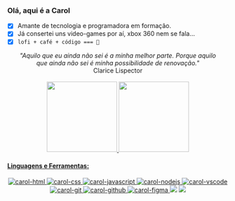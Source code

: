 ### Olá, aqui é a Carol

- [x] Amante de tecnologia e programadora em formação.
- [x] Já consertei uns video-games por aí, xbox 360 nem se fala...
- [x] ```lofi + café + código === 💜 ```

<div align="center">
<em>"Aquilo que eu ainda não sei é a minha melhor parte. Porque aquilo<br>
que ainda não sei é minha possibilidade de renovação."</em><br>
Clarice Lispector
</div><br>

<div align="center">
  <a href="https://github.com/adevcarol">
  <img height="160em" src="https://github-readme-stats.vercel.app/api?username=adevcarol&show_icons=true&theme=buefy&include_all_commits=true&count_private=true"/>
  <img height="160em" src="https://github-readme-stats.vercel.app/api/top-langs/?username=adevcarol&layout=compact&langs_count=7&theme=buefy"/>
</div>

#### Linguagens e Ferramentas:
<div align="center">

![carol-html](https://img.shields.io/badge/HTML5-E34F26?style=for-the-badge&logo=html5&logoColor=white)
![carol-css](https://img.shields.io/badge/CSS3-1572B6?style=for-the-badge&logo=css3&logoColor=white)
![carol-javascript](https://img.shields.io/badge/JavaScript-F7DF1E?style=for-the-badge&logo=javascript&logoColor=black)
![carol-nodejs](https://img.shields.io/badge/Node.js-43853D?style=for-the-badge&logo=node.js&logoColor=white)
![carol-vscode](https://img.shields.io/badge/Visual_Studio_Code-0078D4?style=for-the-badge&logo=visual%20studio%20code&logoColor=white)
![carol-git](https://img.shields.io/badge/GIT-E44C30?style=for-the-badge&logo=git&logoColor=white)
![carol-github](https://img.shields.io/badge/GitHub-100000?style=for-the-badge&logo=github&logoColor=white)
![carol-figma](https://img.shields.io/badge/Figma-F24E1E?style=for-the-badge&logo=figma&logoColor=white)
  <a href="https://www.linkedin.com/in/alvs-carolina" target="_blank"><img src="https://img.shields.io/badge/LinkedIn-0077B5?style=for-the-badge&logo=linkedin&logoColor=white"></a>
  <a href="https://app.slack.com/client/T0NNB6T0R/D03N2M9014N/rimeto_profile/U03N97WD0V9" target="_blank"><img src="https://img.shields.io/badge/Slack-4A154B?style=for-the-badge&logo=slack&logoColor=white"></a>
</div>
